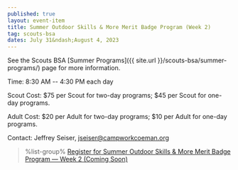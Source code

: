 ```yaml
---
published: true
layout: event-item
title: Summer Outdoor Skills & More Merit Badge Program (Week 2)
tag: scouts-bsa
dates: July 31&ndash;August 4, 2023
---
```


See the Scouts BSA [Summer Programs]({{ site.url }}/scouts-bsa/summer-programs/) page for more information.

Time: 8:30 AM -- 4:30 PM each day

Scout Cost: $75 per Scout for two-day programs; $45 per Scout for one-day programs.

Adult Cost: $20 per Adult for two-day programs; $10 per Adult for one-day programs.

Contact: Jeffrey Seiser, [jseiser@campworkcoeman.org](mailto:jseiser@campworkcoeman.org)

> %list-group%
> <a href="https://scoutingevent.com/066-" class="list-group-item">Register for Summer Outdoor Skills & More Merit Badge Program &mdash; Week 2 (Coming Soon)</a>
